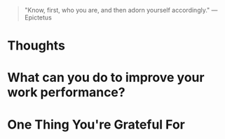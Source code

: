
> \"Know, first, who you are, and then adorn yourself accordingly.\" — Epictetus

# Thoughts

# What can you do to improve your work performance?

# One Thing You're Grateful For

